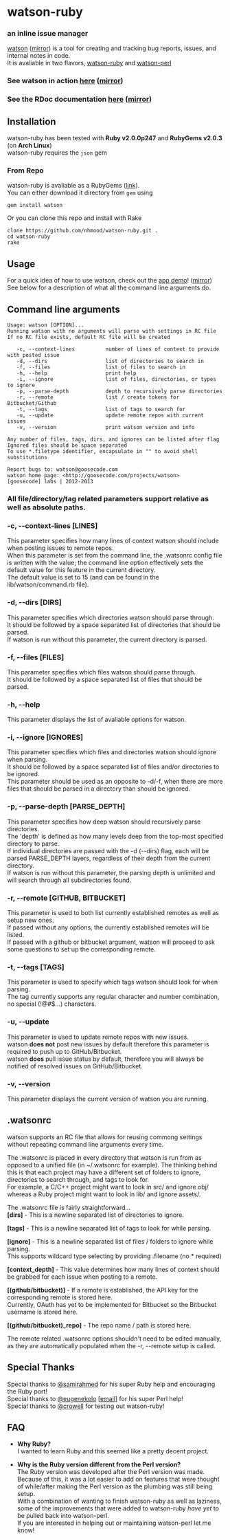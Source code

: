 # watson-ruby  
### an inline issue manager
[watson](http://goosecode.com/watson) ([mirror](http://nhmood.github.io/watson-ruby)) is a tool for creating and tracking bug reports, issues, and internal notes in code.    
It is avaliable in two flavors, [watson-ruby](http://github.com/nhmood/watson-ruby) and [watson-perl](http://github.com/watson-perl)

### See watson in action [here](http://goosecode.com/watson) ([mirror](http://nhmood.github.io/watson-ruby))
### See the RDoc documentation [here](http://goosecode.com/watson/ruby-documentation) ([mirror](http://nhmood.github.io/watson-ruby/documentation))

## Installation
watson-ruby has been tested with **Ruby v2.0.0p247** and **RubyGems v2.0.3** (on **Arch Linux**)  
watson-ruby requires the ```json``` gem 

### From Repo
watson-ruby is avaliable as a RubyGems ([link](https://rubygems.org/gems/watson-ruby)).  
You can either download it directory from ```gem``` using
```
gem install watson
```

Or you can clone this repo and install with Rake
```
clone https://github.com/nhmood/watson-ruby.git .
cd watson-ruby
rake 
```
  
## Usage
For a quick idea of how to use watson, check out the [app demo](http://goosecode.com/watson)! ([mirror](http://nhmood.github.io/watson-ruby))  
See below for a description of what all the command line arguments do.

## Command line arguments
```
Usage: watson [OPTION]...
Running watson with no arguments will parse with settings in RC file
If no RC file exists, default RC file will be created

   -c, --context-lines			number of lines of context to provide with posted issue
   -d, --dirs                   list of directories to search in
   -f, --files                  list of files to search in
   -h, --help                   print help
   -i, --ignore                 list of files, directories, or types to ignore
   -p, --parse-depth            depth to recursively parse directories
   -r, --remote                 list / create tokens for Bitbucket/Github
   -t, --tags                   list of tags to search for
   -u, --update					update remote repos with current issues
   -v, --version                print watson version and info

Any number of files, tags, dirs, and ignores can be listed after flag
Ignored files should be space separated
To use *.filetype identifier, encapsulate in "" to avoid shell substitutions

Report bugs to: watson@goosecode.com
watson home page: <http://goosecode.com/projects/watson>
[goosecode] labs | 2012-2013

```
### All file/directory/tag related parameters support relative as well as absolute paths.   

### -c, --context-lines [LINES]
This parameter specifies how many lines of context watson should include when posting issues to remote repos.  
When this parameter is set from the command line, the .watsonrc config file is written with the value; the command line option effectively sets the default value for this feature in the current directory.  
The default value is set to 15 (and can be found in the lib/watson/command.rb file).

### -d, --dirs [DIRS]  
This parameter specifies which directories watson should parse through.  
It should be followed by a space separated list of directories that should be parsed.  
If watson is run without this parameter, the current directory is parsed.  


### -f, --files [FILES]
This parameter specifies which files watson should parse through.  
It should be followed by a space separated list of files that should be parsed.  


### -h, --help
This parameter displays the list of avaliable options for watson.


### -i, --ignore [IGNORES]
This parameter specifies which files and directories watson should ignore when parsing.  
It should be followed by a space separated list of files and/or directories to be ignored.  
This parameter should be used as an opposite to -d/-f, when there are more files that should be parsed in a directory than should be ignored.


### -p, --parse-depth [PARSE_DEPTH]
This parameter specifies how deep watson should recursively parse directories.  
The 'depth' is defined as how many levels deep from the top-most specified directory to parse.  
If individual directories are passed with the -d (--dirs) flag, each will be parsed PARSE_DEPTH layers, regardless of their depth from the current directory.  
If watson is run without this parameter, the parsing depth is unlimited and will search through all subdirectories found.


### -r, --remote [GITHUB, BITBUCKET]
This parameter is used to both list currently established remotes as well as setup new ones.  
If passed without any options, the currently established remotes will be listed.  
If passed with a github or bitbucket argument, watson will proceed to ask some questions to set up the corresponding remote.  


### -t, --tags [TAGS]
This parameter is used to specify which tags watson should look for when parsing.  
The tag currently supports any regular character and number combination, no special (!@#$...) characters.  


### -u, --update
This parameter is used to update remote repos with new issues.  
watson **does not** post new issues by default therefore this parameter is required to push up to GitHub/Bitbucket.  
watson **does** pull issue status by default, therefore you will always be notified of resolved issues on GitHub/Bitbucket.

### -v, --version
This parameter displays the current version of watson you are running.


## .watsonrc
watson supports an RC file that allows for reusing commong settings without repeating command line arguments every time.  

The .watsonrc is placed in every directory that watson is run from as opposed to a unified file (in ~/.watsonrc for example). The thinking behind this is that each project may have a different set of folders to ignore, directories to search through, and tags to look for.  
For example, a C/C++ project might want to look in src/ and ignore obj/ whereas a Ruby project might want to look in lib/ and ignore assets/.  

The .watsonrc file is fairly straightforward...  
**[dirs]** - This is a newline separated list of directories to ignore.

**[tags]** - This is a newline separated list of tags to look for while parsing.

**[ignore]** - This is a newline separated list of files / folders to ignore while parsing.  
This supports wildcard type selecting by providing .filename (no * required)

**[context_depth]** - This value determines how many lines of context should be grabbed for each issue when posting to a remote.

**[(github/bitbucket)]** - If a remote is established, the API key for the corresponding remote is stored here.  
Currently, OAuth has yet to be implemented for Bitbucket so the Bitbucket username is stored here.

**[(github/bitbucket)_repo]** - The repo name / path is stored here.  

The remote related .watsonrc options shouldn't need to be edited manually, as they are automatically populated when the -r, --remote setup is called.

## Special Thanks
Special thanks to [@samirahmed](http://github.com/samirahmed) for his super Ruby help and encouraging the Ruby port!  
Special thanks to [@eugenekolo](http://twitter.com/eugenekolo) [[email](eugenek@bu.edu)] for his super Perl help!  
Special thanks to [@crowell](http://twitter.com/crowell) for testing out watson-ruby!

## FAQ
- **Why Ruby?**  
	I wanted to learn Ruby and this seemed like a pretty decent project.  

- **Why is the Ruby version different from the Perl version?**  
	The Ruby version was developed after the Perl version was made. Because of this, it was a lot easier to add on features that were thought of while/after making the Perl version as the plumbing was still being setup.  
	With a combination of wanting to finish watson-ruby as well as laziness, some of the improvements that were added to watson-ruby *have yet* to be pulled back into watson-perl.  
	If you are interested in helping out or maintaining watson-perl let me know!
